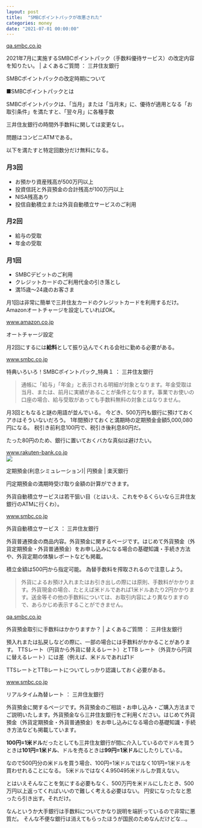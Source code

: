 ```yaml
---
layout: post
title:  "SMBCポイントパックが改悪された"
categories: money
date: "2021-07-01 00:00:00"
---
```



<div class="card">
  <a href="https://qa.smbc.co.jp/faq/show/4193?site_domain=default"></a>
  <div class="card__header">
    <a href="https://qa.smbc.co.jp/faq/show/4193?site_domain=default">qa.smbc.co.jp</a>
  </div>
  <div class="card__image">
    <img src="">
  </div>
  <div class="card__title">
    <p>2021年7月に実施するSMBCポイントパック（手数料優待サービス）の改定内容を知りたい。 | よくあるご質問 ： 三井住友銀行</p>
  </div>
  <div class="card__description">
    <p>SMBCポイントパックの改定時期について

■SMBCポイントパックとは

SMBCポイントパックは、「当月」または「当月末」に、優待が適用となる「お取引条件」を満たすと、「翌々月」に各種手数</p>
  </div>
</div>


三井住友銀行の時間外手数料に関しては変更なし。

問題はコンビニATMである。

以下を満たすと特定回数分だけ無料になる。

### 月3回
- お預かり資産残高が500万円以上
- 投資信託と外貨預金の合計残高が100万円以上
- NISA残高あり
- 投信自動積立または外貨自動積立サービスのご利用

### 月2回
- 給与の受取
- 年金の受取

### 月1回
- SMBCデビットのご利用
- クレジットカードのご利用代金の引き落とし
- 満15歳〜24歳のお客さま

月1回は非常に簡単で三井住友カードのクレジットカードを利用するだけ。
Amazonオートチャージを設定していればOK。


<div class="card">
  <a href="https://www.amazon.co.jp/asv/autoreload"></a>
  <div class="card__header">
    <a href="https://www.amazon.co.jp/asv/autoreload">www.amazon.co.jp</a>
  </div>
  <div class="card__image">
    <img src="">
  </div>
  <div class="card__title">
    <p>オートチャージ設定</p>
  </div>
  <div class="card__description">
    <p></p>
  </div>
</div>


月2回にするには**給料**として振り込んでくれる会社に勤める必要がある。


<div class="card">
  <a href="https://www.smbc.co.jp/kojin/sougou/kouzakaisetsu_simplified/direct/point-pack/handling_charge.html"></a>
  <div class="card__header">
    <a href="https://www.smbc.co.jp/kojin/sougou/kouzakaisetsu_simplified/direct/point-pack/handling_charge.html">www.smbc.co.jp</a>
  </div>
  <div class="card__image">
    <img src="">
  </div>
  <div class="card__title">
    <p>特典いろいろ！SMBCポイントパック_特典１ ： 三井住友銀行</p>
  </div>
  <div class="card__description">
    <p></p>
  </div>
</div>


> 通帳に「給与」「年金」と表示される明細が対象となります。年金受取は当月、または、前月に実績があることが条件となります。事業でお使いの口座の場合、給与受取があっても手数料無料の対象とはなりません。

月3回ともなると謎の用語が並んでいる。
今どき、500万円も銀行に預けておくアホはそういないだろう。
1年間預けておくと満期時の定期預金金額5,000,080円になる。
税引き前利息100円で、税引き後利息80円だ。

たった80円のため、銀行に置いておくバカな真似は避けたい。


<div class="card">
  <a href="https://www.rakuten-bank.co.jp/assets/fixeddep/term/simulation/index.html"></a>
  <div class="card__header">
    <a href="https://www.rakuten-bank.co.jp/assets/fixeddep/term/simulation/index.html">www.rakuten-bank.co.jp</a>
  </div>
  <div class="card__image">
    <img src="https://www.rakuten-bank.co.jp/shared/images/contents-mod/ogp-img-01.gifhttps://www.rakuten-bank.co.jp/shared/images/contents-mod/ogp-img-01.gif">
  </div>
  <div class="card__title">
    <p>定期預金(利息シミュレーション)| 円預金 | 楽天銀行</p>
  </div>
  <div class="card__description">
    <p>円定期預金の満期時受け取り金額の計算ができます。</p>
  </div>
</div>


外貨自動積立サービスは若干狙い目（とはいえ、これをやるくらいなら三井住友銀行のATMに行くわ）。


<div class="card">
  <a href="https://www.smbc.co.jp/kojin/gaika/tsumitate/"></a>
  <div class="card__header">
    <a href="https://www.smbc.co.jp/kojin/gaika/tsumitate/">www.smbc.co.jp</a>
  </div>
  <div class="card__image">
    <img src="">
  </div>
  <div class="card__title">
    <p>外貨自動積立サービス ： 三井住友銀行</p>
  </div>
  <div class="card__description">
    <p>外貨普通預金の商品内容。外貨預金に関するページです。はじめて外貨預金（外貨定期預金・外貨普通預金）をお申し込みになる場合の基礎知識・手続き方法や、外貨定期の体験レポートなども掲載。</p>
  </div>
</div>


積立金額は500円から指定可能。
為替手数料を搾取されるので注意しよう。

> 外貨によるお預け入れまたはお引き出しの際には原則、手数料がかかります。外貨現金の場合、たとえば米ドルであれば1米ドルあたり2円かかります。送金等その他の手数料については、お取引内容により異なりますので、あらかじめ表示することができません。


<div class="card">
  <a href="https://qa.smbc.co.jp/faq/show/654?site_domain=default"></a>
  <div class="card__header">
    <a href="https://qa.smbc.co.jp/faq/show/654?site_domain=default">qa.smbc.co.jp</a>
  </div>
  <div class="card__image">
    <img src="">
  </div>
  <div class="card__title">
    <p>外貨預金取引に手数料はかかりますか？ | よくあるご質問 ： 三井住友銀行</p>
  </div>
  <div class="card__description">
    <p>預入れまたは払戻しなどの際に、一部の場合には手数料がかかることがあります。
TTSレート（円貨から外貨に替えるレート）とTTB レート（外貨から円貨に替えるレート）には差（例えば、米ドルであれば1ド</p>
  </div>
</div>


TTSレートとTTBレートについてしっかり認識しておく必要がある。


<div class="card">
  <a href="https://www.smbc.co.jp/ex/ExchangeServlet?ScreenID=real"></a>
  <div class="card__header">
    <a href="https://www.smbc.co.jp/ex/ExchangeServlet?ScreenID=real">www.smbc.co.jp</a>
  </div>
  <div class="card__image">
    <img src="">
  </div>
  <div class="card__title">
    <p>リアルタイム為替レート ： 三井住友銀行</p>
  </div>
  <div class="card__description">
    <p>外貨預金に関するページです。外貨預金のご相談・お申し込み・ご購入方法までご説明いたします。外貨預金なら三井住友銀行をご利用ください。はじめて外貨預金（外貨定期預金・外貨普通預金）をお申し込みになる場合の基礎知識・手続き方法なども掲載しています。</p>
  </div>
</div>


**100円=1米ドル**だったとしても三井住友銀行が間に介入しているのでドルを買うときは**101円=1米ドル**、ドルを売るときは**99円=1米ドル**にしたりしている。

なので500円分の米ドルを買う場合、100円=1米ドルではなく101円=1米ドルを買わせれることになる。
5米ドルではなく4.950495米ドルしか買えない。

とはいえそんなことを気にする必要もなく、500万円を米ドルにしたとき、500万円以上返ってくればいいので難しく考える必要はない。
円安になったなと思ったら引き出す。それだけ。

なんというか大手銀行は手数料についてかなり説明を端折っているので非常に悪質だ。
そんな不便な銀行は消えてもらったほうが国民のためなんだけどな...。

